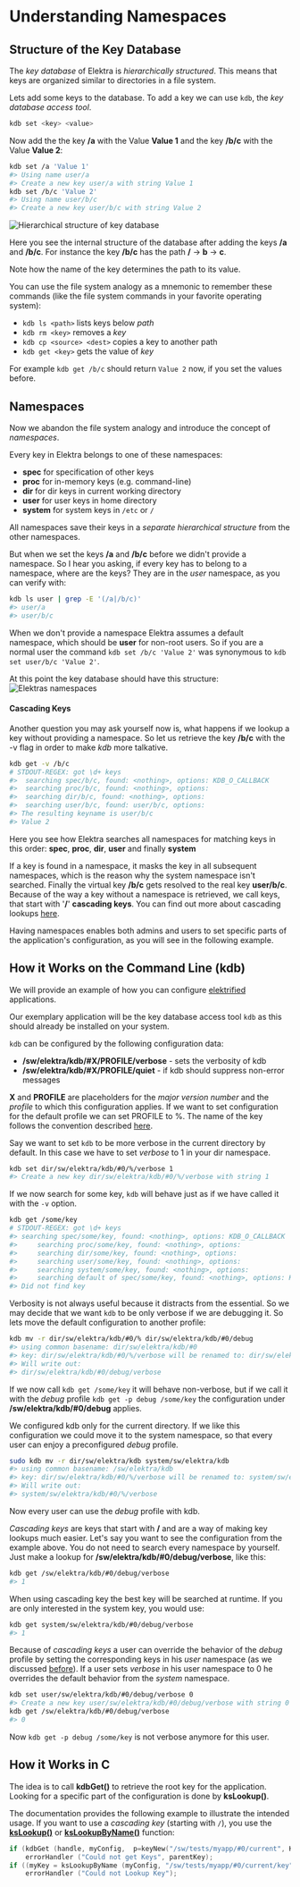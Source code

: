 # Understanding Namespaces #

## Structure of the Key Database ##

The _key database_ of Elektra is _hierarchically structured_. This means that keys are organized similar to directories in a file system.

Lets add some keys to the database. To add a key we can use `kdb`, the _key database access tool_.

```sh
kdb set <key> <value>
```

Now add the the key **/a** with the Value **Value 1** and the key **/b/c** with the Value **Value 2**:

```sh
kdb set /a 'Value 1'
#> Using name user/a
#> Create a new key user/a with string Value 1
kdb set /b/c 'Value 2'
#> Using name user/b/c
#> Create a new key user/b/c with string Value 2
```

![Hierarchical structure of key database](/doc/images/tutorial_namespaces_hierarchy.svg)

Here you see the internal structure of the database after adding the keys **/a** and **/b/c**.
For instance the key **/b/c** has the path **/** -> **b** -> **c**.

Note how the name of the key determines the path to its value.

You can use the file system analogy as a mnemonic to remember these commands (like the file system commands in your favorite operating system):

- `kdb ls <path>`
	lists keys below _path_
- `kdb rm <key>`
	removes a _key_
- `kdb cp <source> <dest>`
	copies a key to another path
- `kdb get <key>`
	gets the value of _key_

For example `kdb get /b/c` should return `Value 2` now, if you set the values before.

## Namespaces ##

Now we abandon the file system analogy and introduce the concept of _namespaces_.

Every key in Elektra belongs to one of these namespaces:

- **spec** for specification of other keys
- **proc** for in-memory keys (e.g. command-line)
- **dir** for dir keys in current working directory
- **user** for user keys in home directory
- **system** for system keys in `/etc` or `/`

All namespaces save their keys in a _separate hierarchical structure_ from the other namespaces.

But when we set the keys **/a** and **/b/c** before we didn't provide a namespace.
So I hear you asking, if every key has to belong to a namespace, where are the keys?
They are in the _user_ namespace, as you can verify with:

```sh
kdb ls user | grep -E '(/a|/b/c)'
#> user/a
#> user/b/c
```

When we don't provide a namespace Elektra assumes a default namespace, which should be **user** for non-root users.
So if you are a normal user the command `kdb set /b/c 'Value 2'` was synonymous to `kdb set user/b/c 'Value 2'`.

At this point the key database should have this structure:
![Elektras namespaces](/doc/images/tutorial_namespaces_namespaces.svg)

#### Cascading Keys ####

Another question you may ask yourself now is, what happens if we lookup a key without providing a namespace. So let us retrieve the key **/b/c** with the -v flag in order to make _kdb_ more talkative.

```sh
kdb get -v /b/c
# STDOUT-REGEX: got \d+ keys
#>  searching spec/b/c, found: <nothing>, options: KDB_O_CALLBACK
#>  searching proc/b/c, found: <nothing>, options:
#>  searching dir/b/c, found: <nothing>, options:
#>  searching user/b/c, found: user/b/c, options:
#> The resulting keyname is user/b/c
#> Value 2
```

Here you see how Elektra searches all namespaces for matching keys in this order:
**spec**, **proc**, **dir**, **user** and finally **system**

If a key is found in a namespace, it masks the key in all subsequent namespaces, which is the reason why the system namespace isn't searched. Finally the virtual key **/b/c** gets resolved to the real key **user/b/c**.
Because of the way a key without a namespace is retrieved, we call keys, that start with '**/**' **cascading keys**.
You can find out more about cascading lookups [here](cascading.md).



Having namespaces enables both admins and users to set specific parts of the application's configuration, as you will see in the following example.

## How it Works on the Command Line (kdb) ##

We will provide an example of how you can configure [elektrified](../help/elektra-glossary.md) applications.

Our exemplary application will be the key database access tool `kdb` as this should already be installed on your system.

`kdb` can be configured by the following configuration data:

- **/sw/elektra/kdb/#X/PROFILE/verbose** - sets the verbosity of kdb
- **/sw/elektra/kdb/#X/PROFILE/quiet** - if kdb should suppress non-error messages

**X** and **PROFILE** are placeholders for the _major version number_ and the _profile_ to which this configuration applies. If we want to set configuration for the default profile we can set PROFILE to %. The name of the key follows the convention described [here](../help/elektra-key-names.md).

Say we want to set `kdb` to be more verbose in the current directory by default. In this case we have to set _verbose_ to 1 in your dir namespace.
```sh
kdb set dir/sw/elektra/kdb/#0/%/verbose 1
#> Create a new key dir/sw/elektra/kdb/#0/%/verbose with string 1
```

If we now search for some key, `kdb` will behave just as if we have called it with the `-v` option.
```sh
kdb get /some/key
# STDOUT-REGEX: got \d+ keys
#> searching spec/some/key, found: <nothing>, options: KDB_O_CALLBACK
#>     searching proc/some/key, found: <nothing>, options:
#>     searching dir/some/key, found: <nothing>, options:
#>     searching user/some/key, found: <nothing>, options:
#>     searching system/some/key, found: <nothing>, options:
#>     searching default of spec/some/key, found: <nothing>, options: KDB_O_NOCASCADING
#> Did not find key
```

Verbosity is not always useful because it distracts from the essential.
So we may decide that we want `kdb` to be only verbose if we are debugging it.
So lets move the default configuration to another profile:
```sh
kdb mv -r dir/sw/elektra/kdb/#0/% dir/sw/elektra/kdb/#0/debug
#> using common basename: dir/sw/elektra/kdb/#0
#> key: dir/sw/elektra/kdb/#0/%/verbose will be renamed to: dir/sw/elektra/kdb/#0/debug/verbose
#> Will write out:
#> dir/sw/elektra/kdb/#0/debug/verbose
```

If we now call `kdb get /some/key` it will behave non-verbose, but if we call it with the _debug_ profile `kdb get -p debug /some/key` the configuration under **/sw/elektra/kdb/#0/debug** applies.

We configured kdb only for the current directory. If we like this configuration we could move it to the system namespace, so that every user can enjoy a preconfigured _debug_ profile.
```sh
sudo kdb mv -r dir/sw/elektra/kdb system/sw/elektra/kdb
#> using common basename: /sw/elektra/kdb
#> key: dir/sw/elektra/kdb/#0/%/verbose will be renamed to: system/sw/elektra/kdb/#0/%/verbose
#> Will write out:
#> system/sw/elektra/kdb/#0/%/verbose
```

Now every user can use the _debug_ profile with kdb.

_Cascading keys_ are keys that start with **/** and are a way of making key lookups much easier.
Let's say you want to see the configuration from the example above.
You do not need to search every namespace by yourself.
Just make a lookup for **/sw/elektra/kdb/#0/debug/verbose**, like this:

```sh
kdb get /sw/elektra/kdb/#0/debug/verbose
#> 1
```

When using cascading key the best key will be searched at runtime.
If you are only interested in the system key, you would use:

```sh
kdb get system/sw/elektra/kdb/#0/debug/verbose
#> 1
```

Because of _cascading keys_ a user can override the behavior of the _debug_ profile by setting the corresponding keys in his _user_ namespace
(as we discussed [before](#cascading-keys)).
If a user sets _verbose_ in his user namespace to 0 he overrides the default behavior from the _system_ namespace.

```sh
kdb set user/sw/elektra/kdb/#0/debug/verbose 0
#> Create a new key user/sw/elektra/kdb/#0/debug/verbose with string 0
kdb get /sw/elektra/kdb/#0/debug/verbose
#> 0
```

Now `kdb get -p debug /some/key` is not verbose anymore for this user.


## How it Works in C ##

The idea is to call **kdbGet()** to retrieve the root key for the application.
Looking for a specific part of the configuration is done by **ksLookup()**.

The documentation provides the following example to illustrate the intended usage.
If you want to use a _cascading key_ (starting with `/`),
you use the **[ksLookup()](https://doc.libelektra.org/api/current/html/group__keyset.html#gaa34fc43a081e6b01e4120daa6c112004)** or **[ksLookupByName()](https://doc.libelektra.org/api/current/html/group__keyset.html#gad2e30fb6d4739d917c5abb2ac2f9c1a1)** function:

```c
if (kdbGet (handle, myConfig,  p=keyNew("/sw/tests/myapp/#0/current", KEY_END)) == -1)
	errorHandler ("Could not get Keys", parentKey);
if ((myKey = ksLookupByName (myConfig, "/sw/tests/myapp/#0/current/key", 0)) == NULL)
	errorHandler ("Could not Lookup Key");
```
